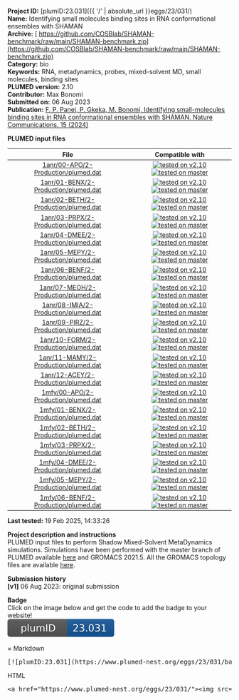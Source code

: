 **Project ID:** [plumID:23.031]({{ '/' | absolute_url }}eggs/23/031/)  
**Name:**  Identifying small molecules binding sites in RNA conformational ensembles with SHAMAN  
**Archive:** [ https://github.com/COSBlab/SHAMAN-benchmark/raw/main/SHAMAN-benchmark.zip](https://github.com/COSBlab/SHAMAN-benchmark/raw/main/SHAMAN-benchmark.zip)  
**Category:**  bio  
**Keywords:**  RNA, metadynamics, probes, mixed-solvent MD, small molecules, binding sites  
**PLUMED version:**  2.10  
**Contributor:**  Max Bonomi  
**Submitted on:** 06 Aug 2023  
**Publication:** [F. P. Panei, P. Gkeka, M. Bonomi, Identifying small-molecules binding sites in RNA conformational ensembles with SHAMAN. Nature Communications. 15 (2024)](http://dx.doi.org/10.1038/s41467-024-49638-7)  
  
**PLUMED input files**  
  
| File     | Compatible with |  
|:--------:|:--------:|  
| [1anr/00-APO/2-Production/plumed.dat](./data/1anr/00-APO/2-Production/plumed.dat.md) |  [![tested on v2.10](https://img.shields.io/badge/v2.10-passing-green.svg)](data/1anr/00-APO/2-Production/plumed.dat.plumed.stderr) [![tested on master](https://img.shields.io/badge/master-passing-green.svg)](data/1anr/00-APO/2-Production/plumed.dat.plumed_master.stderr) |  
| [1anr/01-BENX/2-Production/plumed.dat](./data/1anr/01-BENX/2-Production/plumed.dat.md) |  [![tested on v2.10](https://img.shields.io/badge/v2.10-passing-green.svg)](data/1anr/01-BENX/2-Production/plumed.dat.plumed.stderr) [![tested on master](https://img.shields.io/badge/master-passing-green.svg)](data/1anr/01-BENX/2-Production/plumed.dat.plumed_master.stderr) |  
| [1anr/02-BETH/2-Production/plumed.dat](./data/1anr/02-BETH/2-Production/plumed.dat.md) |  [![tested on v2.10](https://img.shields.io/badge/v2.10-passing-green.svg)](data/1anr/02-BETH/2-Production/plumed.dat.plumed.stderr) [![tested on master](https://img.shields.io/badge/master-passing-green.svg)](data/1anr/02-BETH/2-Production/plumed.dat.plumed_master.stderr) |  
| [1anr/03-PRPX/2-Production/plumed.dat](./data/1anr/03-PRPX/2-Production/plumed.dat.md) |  [![tested on v2.10](https://img.shields.io/badge/v2.10-passing-green.svg)](data/1anr/03-PRPX/2-Production/plumed.dat.plumed.stderr) [![tested on master](https://img.shields.io/badge/master-passing-green.svg)](data/1anr/03-PRPX/2-Production/plumed.dat.plumed_master.stderr) |  
| [1anr/04-DMEE/2-Production/plumed.dat](./data/1anr/04-DMEE/2-Production/plumed.dat.md) |  [![tested on v2.10](https://img.shields.io/badge/v2.10-passing-green.svg)](data/1anr/04-DMEE/2-Production/plumed.dat.plumed.stderr) [![tested on master](https://img.shields.io/badge/master-passing-green.svg)](data/1anr/04-DMEE/2-Production/plumed.dat.plumed_master.stderr) |  
| [1anr/05-MEPY/2-Production/plumed.dat](./data/1anr/05-MEPY/2-Production/plumed.dat.md) |  [![tested on v2.10](https://img.shields.io/badge/v2.10-passing-green.svg)](data/1anr/05-MEPY/2-Production/plumed.dat.plumed.stderr) [![tested on master](https://img.shields.io/badge/master-passing-green.svg)](data/1anr/05-MEPY/2-Production/plumed.dat.plumed_master.stderr) |  
| [1anr/06-BENF/2-Production/plumed.dat](./data/1anr/06-BENF/2-Production/plumed.dat.md) |  [![tested on v2.10](https://img.shields.io/badge/v2.10-passing-green.svg)](data/1anr/06-BENF/2-Production/plumed.dat.plumed.stderr) [![tested on master](https://img.shields.io/badge/master-passing-green.svg)](data/1anr/06-BENF/2-Production/plumed.dat.plumed_master.stderr) |  
| [1anr/07-MEOH/2-Production/plumed.dat](./data/1anr/07-MEOH/2-Production/plumed.dat.md) |  [![tested on v2.10](https://img.shields.io/badge/v2.10-passing-green.svg)](data/1anr/07-MEOH/2-Production/plumed.dat.plumed.stderr) [![tested on master](https://img.shields.io/badge/master-passing-green.svg)](data/1anr/07-MEOH/2-Production/plumed.dat.plumed_master.stderr) |  
| [1anr/08-IMIA/2-Production/plumed.dat](./data/1anr/08-IMIA/2-Production/plumed.dat.md) |  [![tested on v2.10](https://img.shields.io/badge/v2.10-passing-green.svg)](data/1anr/08-IMIA/2-Production/plumed.dat.plumed.stderr) [![tested on master](https://img.shields.io/badge/master-passing-green.svg)](data/1anr/08-IMIA/2-Production/plumed.dat.plumed_master.stderr) |  
| [1anr/09-PIRZ/2-Production/plumed.dat](./data/1anr/09-PIRZ/2-Production/plumed.dat.md) |  [![tested on v2.10](https://img.shields.io/badge/v2.10-passing-green.svg)](data/1anr/09-PIRZ/2-Production/plumed.dat.plumed.stderr) [![tested on master](https://img.shields.io/badge/master-passing-green.svg)](data/1anr/09-PIRZ/2-Production/plumed.dat.plumed_master.stderr) |  
| [1anr/10-FORM/2-Production/plumed.dat](./data/1anr/10-FORM/2-Production/plumed.dat.md) |  [![tested on v2.10](https://img.shields.io/badge/v2.10-passing-green.svg)](data/1anr/10-FORM/2-Production/plumed.dat.plumed.stderr) [![tested on master](https://img.shields.io/badge/master-passing-green.svg)](data/1anr/10-FORM/2-Production/plumed.dat.plumed_master.stderr) |  
| [1anr/11-MAMY/2-Production/plumed.dat](./data/1anr/11-MAMY/2-Production/plumed.dat.md) |  [![tested on v2.10](https://img.shields.io/badge/v2.10-passing-green.svg)](data/1anr/11-MAMY/2-Production/plumed.dat.plumed.stderr) [![tested on master](https://img.shields.io/badge/master-passing-green.svg)](data/1anr/11-MAMY/2-Production/plumed.dat.plumed_master.stderr) |  
| [1anr/12-ACEY/2-Production/plumed.dat](./data/1anr/12-ACEY/2-Production/plumed.dat.md) |  [![tested on v2.10](https://img.shields.io/badge/v2.10-passing-green.svg)](data/1anr/12-ACEY/2-Production/plumed.dat.plumed.stderr) [![tested on master](https://img.shields.io/badge/master-passing-green.svg)](data/1anr/12-ACEY/2-Production/plumed.dat.plumed_master.stderr) |  
| [1mfy/00-APO/2-Production/plumed.dat](./data/1mfy/00-APO/2-Production/plumed.dat.md) |  [![tested on v2.10](https://img.shields.io/badge/v2.10-passing-green.svg)](data/1mfy/00-APO/2-Production/plumed.dat.plumed.stderr) [![tested on master](https://img.shields.io/badge/master-passing-green.svg)](data/1mfy/00-APO/2-Production/plumed.dat.plumed_master.stderr) |  
| [1mfy/01-BENX/2-Production/plumed.dat](./data/1mfy/01-BENX/2-Production/plumed.dat.md) |  [![tested on v2.10](https://img.shields.io/badge/v2.10-passing-green.svg)](data/1mfy/01-BENX/2-Production/plumed.dat.plumed.stderr) [![tested on master](https://img.shields.io/badge/master-passing-green.svg)](data/1mfy/01-BENX/2-Production/plumed.dat.plumed_master.stderr) |  
| [1mfy/02-BETH/2-Production/plumed.dat](./data/1mfy/02-BETH/2-Production/plumed.dat.md) |  [![tested on v2.10](https://img.shields.io/badge/v2.10-passing-green.svg)](data/1mfy/02-BETH/2-Production/plumed.dat.plumed.stderr) [![tested on master](https://img.shields.io/badge/master-passing-green.svg)](data/1mfy/02-BETH/2-Production/plumed.dat.plumed_master.stderr) |  
| [1mfy/03-PRPX/2-Production/plumed.dat](./data/1mfy/03-PRPX/2-Production/plumed.dat.md) |  [![tested on v2.10](https://img.shields.io/badge/v2.10-passing-green.svg)](data/1mfy/03-PRPX/2-Production/plumed.dat.plumed.stderr) [![tested on master](https://img.shields.io/badge/master-passing-green.svg)](data/1mfy/03-PRPX/2-Production/plumed.dat.plumed_master.stderr) |  
| [1mfy/04-DMEE/2-Production/plumed.dat](./data/1mfy/04-DMEE/2-Production/plumed.dat.md) |  [![tested on v2.10](https://img.shields.io/badge/v2.10-passing-green.svg)](data/1mfy/04-DMEE/2-Production/plumed.dat.plumed.stderr) [![tested on master](https://img.shields.io/badge/master-passing-green.svg)](data/1mfy/04-DMEE/2-Production/plumed.dat.plumed_master.stderr) |  
| [1mfy/05-MEPY/2-Production/plumed.dat](./data/1mfy/05-MEPY/2-Production/plumed.dat.md) |  [![tested on v2.10](https://img.shields.io/badge/v2.10-passing-green.svg)](data/1mfy/05-MEPY/2-Production/plumed.dat.plumed.stderr) [![tested on master](https://img.shields.io/badge/master-passing-green.svg)](data/1mfy/05-MEPY/2-Production/plumed.dat.plumed_master.stderr) |  
| [1mfy/06-BENF/2-Production/plumed.dat](./data/1mfy/06-BENF/2-Production/plumed.dat.md) |  [![tested on v2.10](https://img.shields.io/badge/v2.10-passing-green.svg)](data/1mfy/06-BENF/2-Production/plumed.dat.plumed.stderr) [![tested on master](https://img.shields.io/badge/master-passing-green.svg)](data/1mfy/06-BENF/2-Production/plumed.dat.plumed_master.stderr) |  
  
**Last tested:**  19 Feb 2025, 14:33:26
  
**Project description and instructions**  
PLUMED input files to perform Shadow Mixed-Solvent MetaDynamics simulations. Simulations have been performed with the master branch of PLUMED available [here](https://github.com/plumed/plumed2) and GROMACS 2021.5. All the GROMACS topology files are available [here](https://github.com/COSBlab/SHAMAN-benchmark).
  
**Submission history**  
**[v1]** 06 Aug 2023: original submission  
  
**Badge**  
Click on the image below and get the code to add the badge to your website!  
<img src="./badge.svg" alt="plumeDnest:23.031" id="myBtn" class="badge">
<div id="myModal" class="modal">
  <div class="modal-content">
    <span class="close">&times;</span>
    Markdown<pre>[![plumID:23.031](https://www.plumed-nest.org/eggs/23/031/badge.svg)](https://www.plumed-nest.org/eggs/23/031/)</pre>
    HTML<pre>&lt;a href="https://www.plumed-nest.org/eggs/23/031/"&gt;&lt;img src="https://www.plumed-nest.org/eggs/23/031/badge.svg" alt="plumID:23.031"&gt;&lt;/a&gt;</pre>
  </div>
</div>
